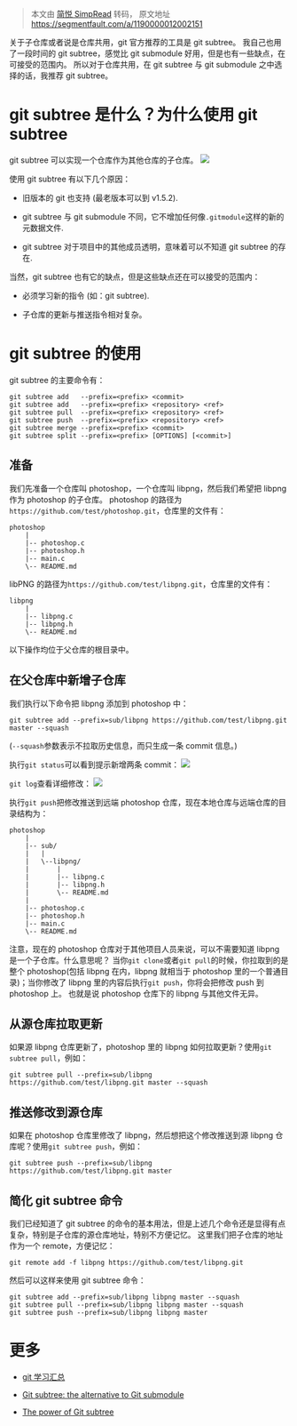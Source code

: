 > 本文由 [简悦 SimpRead](http://ksria.com/simpread/) 转码， 原文地址 https://segmentfault.com/a/1190000012002151

关于子仓库或者说是仓库共用，git 官方推荐的工具是 git subtree。 我自己也用了一段时间的 git subtree，感觉比 git submodule 好用，但是也有一些缺点，在可接受的范围内。
所以对于仓库共用，在 git subtree 与 git submodule 之中选择的话，我推荐 git subtree。

# git subtree 是什么？为什么使用 git subtree

git subtree 可以实现一个仓库作为其他仓库的子仓库。
![](https://segmentfault.com/img/remote/1460000012002154?w=1134&h=495)

使用 git subtree 有以下几个原因：

*   旧版本的 git 也支持 (最老版本可以到 v1.5.2).

*   git subtree 与 git submodule 不同，它不增加任何像`.gitmodule`这样的新的元数据文件.

*   git subtree 对于项目中的其他成员透明，意味着可以不知道 git subtree 的存在.

当然，git subtree 也有它的缺点，但是这些缺点还在可以接受的范围内：

*   必须学习新的指令 (如：git subtree).

*   子仓库的更新与推送指令相对复杂。

# git subtree 的使用

git subtree 的主要命令有：

```
git subtree add   --prefix=<prefix> <commit>
git subtree add   --prefix=<prefix> <repository> <ref>
git subtree pull  --prefix=<prefix> <repository> <ref>
git subtree push  --prefix=<prefix> <repository> <ref>
git subtree merge --prefix=<prefix> <commit>
git subtree split --prefix=<prefix> [OPTIONS] [<commit>]
```

## 准备

我们先准备一个仓库叫 photoshop，一个仓库叫 libpng，然后我们希望把 libpng 作为 photoshop 的子仓库。
photoshop 的路径为`https://github.com/test/photoshop.git`，仓库里的文件有：

```
photoshop
    |
    |-- photoshop.c
    |-- photoshop.h
    |-- main.c
    \-- README.md
```

libPNG 的路径为`https://github.com/test/libpng.git`，仓库里的文件有：

```
libpng
    |
    |-- libpng.c
    |-- libpng.h
    \-- README.md
```

以下操作均位于父仓库的根目录中。

## 在父仓库中新增子仓库

我们执行以下命令把 libpng 添加到 photoshop 中：

```
git subtree add --prefix=sub/libpng https://github.com/test/libpng.git master --squash
```

(`--squash`参数表示不拉取历史信息，而只生成一条 commit 信息。)

执行`git status`可以看到提示新增两条 commit：
![](https://segmentfault.com/img/remote/1460000012002155?w=471&h=68)

`git log`查看详细修改：
![](https://segmentfault.com/img/remote/1460000012002156?w=561&h=191)

执行`git push`把修改推送到远端 photoshop 仓库，现在本地仓库与远端仓库的目录结构为：

```
photoshop
    |
    |-- sub/
    |   |
    |   \--libpng/
    |       |
    |       |-- libpng.c
    |       |-- libpng.h
    |       \-- README.md
    |
    |-- photoshop.c
    |-- photoshop.h
    |-- main.c
    \-- README.md
```

注意，现在的 photoshop 仓库对于其他项目人员来说，可以不需要知道 libpng 是一个子仓库。什么意思呢？
当你`git clone`或者`git pull`的时候，你拉取到的是整个 photoshop(包括 libpng 在内，libpng 就相当于 photoshop 里的一个普通目录)；当你修改了 libpng 里的内容后执行`git push`，你将会把修改 push 到 photoshop 上。
也就是说 photoshop 仓库下的 libpng 与其他文件无异。

## 从源仓库拉取更新

如果源 libpng 仓库更新了，photoshop 里的 libpng 如何拉取更新？使用`git subtree pull`，例如：

```
git subtree pull --prefix=sub/libpng https://github.com/test/libpng.git master --squash
```

## 推送修改到源仓库

如果在 photoshop 仓库里修改了 libpng，然后想把这个修改推送到源 libpng 仓库呢？使用`git subtree push`，例如：

```
git subtree push --prefix=sub/libpng https://github.com/test/libpng.git master
```

## 简化 git subtree 命令

我们已经知道了 git subtree 的命令的基本用法，但是上述几个命令还是显得有点复杂，特别是子仓库的源仓库地址，特别不方便记忆。
这里我们把子仓库的地址作为一个 remote，方便记忆：

```
git remote add -f libpng https://github.com/test/libpng.git
```

然后可以这样来使用 git subtree 命令：

```
git subtree add --prefix=sub/libpng libpng master --squash
git subtree pull --prefix=sub/libpng libpng master --squash
git subtree push --prefix=sub/libpng libpng master
```

# 更多

*   [git 学习汇总](http://blog.wangjinle.com/posts/fd56adc47e2516b6.html)

*   [Git subtree: the alternative to Git submodule](https://www.atlassian.com/blog/git/alternatives-to-git-submodule-git-subtree)

*   [The power of Git subtree](https://legacy-developer.atlassian.com/blog/2015/05/the-power-of-git-subtree/)